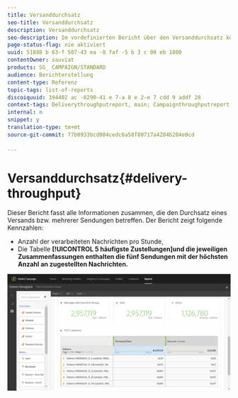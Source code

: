 ```yaml
---
title: Versanddurchsatz
seo-title: Versanddurchsatz
description: Versanddurchsatz
seo-description: Im vordefinierten Bericht über den Versanddurchsatz können Sie sich über die Wirkung Ihres Versands informieren.
page-status-flag: nie aktiviert
uuid: 51888 b 63-f 507-43 ea -8 faf -5 b 3 c 00 eb 1800
contentOwner: sauviat
products: SG_ CAMPAIGN/STANDARD
audience: Berichterstellung
content-type: Referenz
topic-tags: list-of-reports
discoiquuid: 394402 ac -0290-41 e 7-a 8 e 2-e 7 cdd 9 addf 28
context-tags: Deliverythroughputreport, main; Campaignthroughputreport, main; Programthroughputreport, main
internal: n
snippet: y
translation-type: tm+mt
source-git-commit: 77b0933bcd004cedc6a58f80717a4284b284e0cd

---
```



# Versanddurchsatz{#delivery-throughput}

Dieser Bericht fasst alle Informationen zusammen, die den Durchsatz eines Versands bzw. mehrerer Sendungen betreffen. Der Bericht zeigt folgende Kennzahlen:

* Anzahl der verarbeiteten Nachrichten pro Stunde,
* Die Tabelle **[!UICONTROL 5 häufigste Zustellungen]und die jeweiligen Zusammenfassungen enthalten die fünf Sendungen mit der höchsten Anzahl an zugestellten Nachrichten.**

![](assets/delivery_reports_1.png)

